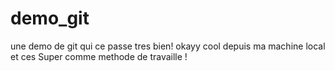 # demo_git

une demo de git
qui ce passe tres bien!
okayy cool
depuis ma machine local
et ces Super comme methode de travaille !
